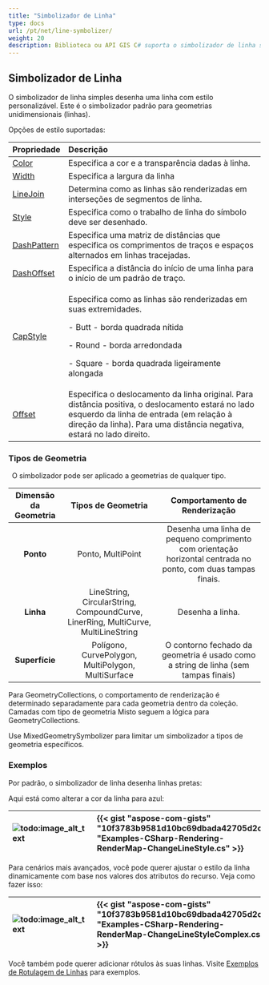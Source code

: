 ```yaml
---
title: "Simbolizador de Linha"
type: docs
url: /pt/net/line-symbolizer/
weight: 20
description: Biblioteca ou API GIS C# suporta o simbolizador de linha simples para geometrias unidimensionais linhas e pode ser aplicado em geometrias de qualquer tipo como Ponto, Linha, Superfície.
---
```


## **Simbolizador de Linha**
O simbolizador de linha simples desenha uma linha com estilo personalizável. Este é o simbolizador padrão para geometrias unidimensionais (linhas). 

Opções de estilo suportadas:

|**Propriedade**|**Descrição**|
| :- | :- |
|[Color](https://reference.aspose.com/gis/net/aspose.gis.rendering.symbolizers/simpleline/properties/color)|Especifica a cor e a transparência dadas à linha.|
|[Width](https://reference.aspose.com/gis/net/aspose.gis.rendering.symbolizers/simpleline/properties/width)|Especifica a largura da linha|
|[LineJoin](https://reference.aspose.com/gis/net/aspose.gis.rendering.symbolizers/simpleline/properties/linejoin)|Determina como as linhas são renderizadas em interseções de segmentos de linha.|
|[Style](https://reference.aspose.com/gis/net/aspose.gis.rendering.symbolizers/simpleline/properties/style)|Especifica como o trabalho de linha do símbolo deve ser desenhado.|
|[DashPattern](https://reference.aspose.com/gis/net/aspose.gis.rendering.symbolizers/simpleline/properties/dashpattern)|Especifica uma matriz de distâncias que especifica os comprimentos de traços e espaços alternados em linhas tracejadas.|
|[DashOffset](https://reference.aspose.com/gis/net/aspose.gis.rendering.symbolizers/simpleline/properties/dashoffset)|Especifica a distância do início de uma linha para o início de um padrão de traço.|
|[CapStyle](https://reference.aspose.com/gis/net/aspose.gis.rendering.symbolizers/simpleline/properties/capstyle)|<p>Especifica como as linhas são renderizadas em suas extremidades.</p><p>- Butt - borda quadrada nítida</p><p>- Round - borda arredondada</p><p>- Square - borda quadrada ligeiramente alongada</p>|
|[Offset](https://reference.aspose.com/gis/net/aspose.gis.rendering.symbolizers/simpleline/properties/offset)|Especifica o deslocamento da linha original. Para distância positiva, o deslocamento estará no lado esquerdo da linha de entrada (em relação à direção da linha). Para uma distância negativa, estará no lado direito.|

### **Tipos de Geometria**
` `O simbolizador pode ser aplicado a geometrias de qualquer tipo.

|**Dimensão da Geometria**|**Tipos de Geometria**|**Comportamento de Renderização**|
| :-: | :-: | :-: |
|**Ponto**|Ponto, MultiPoint|Desenha uma linha de pequeno comprimento com orientação horizontal centrada no ponto, com duas tampas finais.|
|**Linha**|LineString, CircularString, CompoundCurve, LinerRing, MultiCurve, MultiLineString|Desenha a linha.|
|**Superfície**|Polígono, CurvePolygon, MultiPolygon, MultiSurface|O contorno fechado da geometria é usado como a string de linha (sem tampas finais)|

Para GeometryCollections, o comportamento de renderização é determinado separadamente para cada geometria dentro da coleção. Camadas com tipo de geometria Misto seguem a lógica para GeometryCollections.

Use MixedGeometrySymbolizer para limitar um simbolizador a tipos de geometria específicos.

### **Exemplos**
Por padrão, o simbolizador de linha desenha linhas pretas:




Aqui está como alterar a cor da linha para azul:



|![todo:image_alt_text](line-symbolizer_1.png)|{{< gist "aspose-com-gists" "10f3783b9581d10bc69dbada42705d2c" "Examples-CSharp-Rendering-RenderMap-ChangeLineStyle.cs" >}}|
| :- | :- |

Para cenários mais avançados, você pode querer ajustar o estilo da linha dinamicamente com base nos valores dos atributos do recurso. Veja como fazer isso:



|![todo:image_alt_text](line-symbolizer_2.png)|{{< gist "aspose-com-gists" "10f3783b9581d10bc69dbada42705d2c" "Examples-CSharp-Rendering-RenderMap-ChangeLineStyleComplex.cs" >}}|
| :- | :- |



Você também pode querer adicionar rótulos às suas linhas. Visite [Exemplos de Rotulagem de Linhas](/gis/net/simple-labeling/#simplelabeling-lineslabelingexamples) para exemplos.
